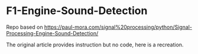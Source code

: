 # F1-Engine-Sound-Detection
Repo based on https://paul-mora.com/signal%20processing/python/Signal-Processing-Engine-Sound-Detection/

The original article provides instruction but no code, here is a recreation.
